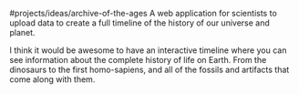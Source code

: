 #projects/ideas/archive-of-the-ages
A web application for scientists to upload data to create a full timeline of the history of our universe and planet.

I think it would be awesome to have an interactive timeline where you can see information about the complete history of life on Earth. From the dinosaurs to the first homo-sapiens, and all of the fossils and artifacts that come along with them. 
